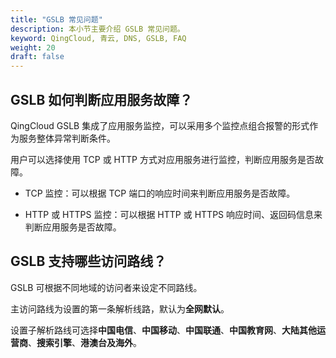 ```yaml
---
title: "GSLB 常见问题"
description: 本小节主要介绍 GSLB 常见问题。 
keyword: QingCloud, 青云, DNS, GSLB, FAQ 
weight: 20
draft: false
---
```




## GSLB 如何判断应用服务故障？

QingCloud GSLB 集成了应用服务监控，可以采用多个监控点组合报警的形式作为服务整体异常判断条件。

用户可以选择使用 TCP 或 HTTP 方式对应用服务进行监控，判断应用服务是否故障。

- TCP 监控：可以根据 TCP 端口的响应时间来判断应用服务是否故障。

- HTTP 或 HTTPS 监控：可以根据 HTTP 或 HTTPS 响应时间、返回码信息来判断应用服务是否故障。

## GSLB 支持哪些访问路线？

GSLB 可根据不同地域的访问者来设定不同路线。
    
主访问路线为设置的第一条解析线路，默认为**全网默认**。

设置子解析路线可选择**中国电信**、**中国移动**、**中国联通**、**中国教育网**、**大陆其他运营商**、**搜索引擎**、**港澳台及海外**。
